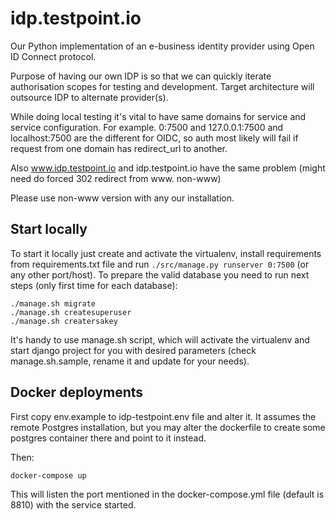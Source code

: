 # idp.testpoint.io
Our Python implementation of an e-business identity provider using Open ID Connect protocol.

Purpose of having our own IDP is so that we can quickly iterate authorisation scopes for testing and development. Target architecture will outsource IDP to alternate provider(s).

While doing local testing it's vital to have same domains for service and service configuration. For example. 0:7500 and 127.0.0.1:7500 and localhost:7500 are the different for OIDC, so auth most likely will fail if request from one domain has redirect_url to another.

Also www.idp.testpoint.io and idp.testpoint.io have the same problem (might need do forced 302 redirect from www. non-www)

Please use non-www version with any our installation.

## Start locally

To start it locally just create and activate the virtualenv, install requirements from requirements.txt file and run `./src/manage.py runserver 0:7500` (or any other port/host).
To prepare the valid database you need to run next steps (only first time for each database):

    ./manage.sh migrate
    ./manage.sh createsuperuser
    ./manage.sh creatersakey

It's handy to use manage.sh script, which will activate the virtualenv and start django project for you with desired parameters (check manage.sh.sample, rename it and update for your needs).


## Docker deployments

First copy env.example to idp-testpoint.env file and alter it. It assumes the remote Postgres installation, but you may alter the dockerfile to create some postgres container there and point to it instead.

Then:

`docker-compose up`

This will listen the port mentioned in the docker-compose.yml file (default is 8810) with the service started.
